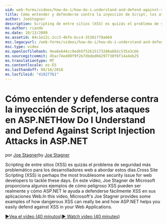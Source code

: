 ```yaml
---
uid: web-forms/videos/how-do-i/how-do-i-understand-and-defend-against-script-injection-attacks-in-aspnet
title: Cómo entender y defenderse contra la inyección de Script, los ataques en ASP.NET | Microsoft Docs
author: JoeStagner
description: Scripting de entre sitios (XSS) es quizás el problema de seguridad más problemático para los desarrolladores web a abordar estos días. En este vídeo, Joe Stagner de Microsoft pro...
ms.author: riande
ms.date: 10/13/2009
ms.assetid: 84c1e12c-2cc3-4bfe-bcc4-35381779a669
msc.legacyurl: /web-forms/videos/how-do-i/how-do-i-understand-and-defend-against-script-injection-attacks-in-aspnet
msc.type: video
ms.openlocfilehash: 9ea6e644cc9edb5f52b15173288a602c535a3cbb
ms.sourcegitcommit: 45ac74e400f9f2b7dbded66297730f6f14a4eb25
ms.translationtype: MT
ms.contentlocale: es-ES
ms.lasthandoff: 08/16/2018
ms.locfileid: "41827761"
---
```

<a name="how-do-i-understand-and-defend-against-script-injection-attacks-in-aspnet"></a><span data-ttu-id="2adea-104">Cómo entender y defenderse contra la inyección de Script, los ataques en ASP.NET</span><span class="sxs-lookup"><span data-stu-id="2adea-104">How Do I Understand and Defend Against Script Injection Attacks in ASP.NET</span></span>
====================
<span data-ttu-id="2adea-105">por [Joe Stagner](https://github.com/JoeStagner)</span><span class="sxs-lookup"><span data-stu-id="2adea-105">by [Joe Stagner](https://github.com/JoeStagner)</span></span>

<span data-ttu-id="2adea-106">Scripting de entre sitios (XSS) es quizás el problema de seguridad más problemático para los desarrolladores web a abordar estos días.</span><span class="sxs-lookup"><span data-stu-id="2adea-106">Cross Site Scripting (XSS) is perhaps the most troublesome security issue for web developers to tackle these days.</span></span> <span data-ttu-id="2adea-107">En este vídeo, Joe Stagner de Microsoft proporciona algunos ejemplos de cómo peligroso XSS pueden ser realmente y cómo ASP.NET le ayuda a defenderse fácilmente XSS en sus aplicaciones Web.</span><span class="sxs-lookup"><span data-stu-id="2adea-107">In this video, Microsoft's Joe Stagner provides some examples of how dangerous XSS can really be and how ASP.NET helps you easily defend against XSS in your Web Applications.</span></span>

[<span data-ttu-id="2adea-108">&#9654;Vea el vídeo (40 minutos)</span><span class="sxs-lookup"><span data-stu-id="2adea-108">&#9654; Watch video (40 minutes)</span></span>](https://channel9.msdn.com/Blogs/ASP-NET-Site-Videos/how-do-i-understand-and-defend-against-script-injection-attacks-in-aspnet)
